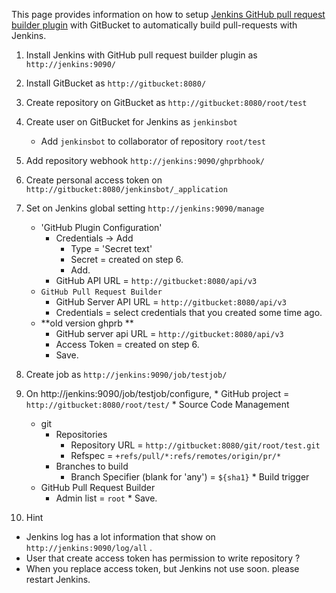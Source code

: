 This page provides information on how to setup [Jenkins GitHub pull request builder plugin](https://wiki.jenkins-ci.org/display/JENKINS/GitHub+pull+request+builder+plugin) with GitBucket to automatically build pull-requests with Jenkins.

  1. Install Jenkins with GitHub pull request builder plugin as `http://jenkins:9090/`
  2. Install GitBucket as `http://gitbucket:8080/`
  3. Create repository on GitBucket as `http://gitbucket:8080/root/test`
  4. Create user on GitBucket for Jenkins as `jenkinsbot`
      * Add `jenkinsbot` to collaborator of repository `root/test`
  5. Add repository webhook `http://jenkins:9090/ghprbhook/`
  6. Create personal access token on `http://gitbucket:8080/jenkinsbot/_application`
  7. Set on Jenkins global setting `http://jenkins:9090/manage`
      * 'GitHub Plugin Configuration'
        * Credentials -> Add
          * Type = 'Secret text'
          * Secret = created on step 6.
          * Add.
        * GitHub API URL = `http://gitbucket:8080/api/v3`
      * `GitHub Pull Request Builder`
        * GitHub Server API URL = `http://gitbucket:8080/api/v3`
        * Credentials = select credentials that you created some time ago.
      * **old version ghprb **
        * GitHub server api URL = `http://gitbucket:8080/api/v3`
        * Access Token = created on step 6.
        * Save.
  8. Create job as `http://jenkins:9090/job/testjob/`
  9. On http://jenkins:9090/job/testjob/configure,
    * GitHub project = `http://gitbucket:8080/root/test/`
    * Source Code Management
      * git
        * Repositories
          * Repository URL = `http://gitbucket:8080/git/root/test.git`
          * Refspec = `+refs/pull/*:refs/remotes/origin/pr/*`
        * Branches to build
          * Branch Specifier (blank for 'any') = `${sha1}`
    * Build trigger
      * GitHub Pull Request Builder
        * Admin list = `root`
    * Save.

  10. Hint
   * Jenkins log has a lot information that show on `http://jenkins:9090/log/all` .
   * User that create access token has permission to write repository ?
   * When you replace access token, but Jenkins not use soon. please restart Jenkins.